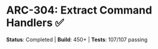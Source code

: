 # ARC-304: Extract Command Handlers ✅

**Status**: Completed | **Build**: 450+ | **Tests**: 107/107 passing
